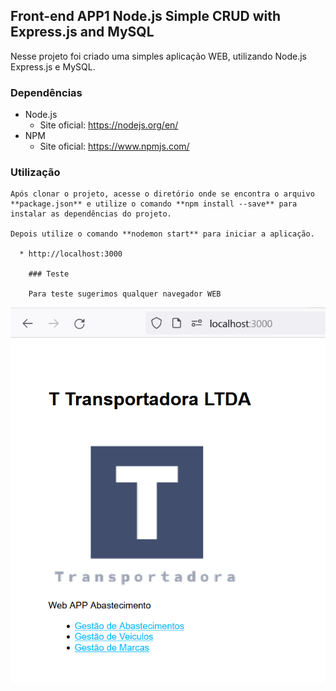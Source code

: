 ## Front-end APP1 Node.js Simple CRUD with Express.js and MySQL

Nesse projeto foi criado uma simples aplicação WEB, utilizando Node.js
Express.js e MySQL.

### Dependências

* Node.js
	* Site oficial: https://nodejs.org/en/
* NPM
	* Site oficial: https://www.npmjs.com/

### Utilização

	Após clonar o projeto, acesse o diretório onde se encontra o arquivo **package.json** e utilize o comando **npm install --save** para instalar as dependências do projeto.

	Depois utilize o comando **nodemon start** para iniciar a aplicação.

	  * http://localhost:3000

		### Teste

		Para teste sugerimos qualquer navegador WEB

![alt web](../imagens/web.png)
